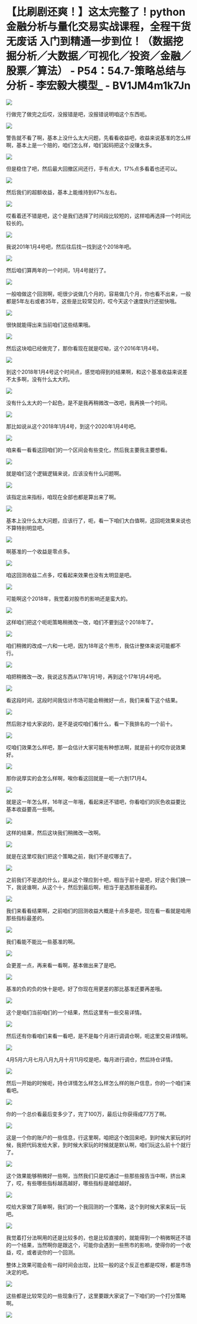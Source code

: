 # 【比刷剧还爽！】这太完整了！python金融分析与量化交易实战课程，全程干货无废话 入门到精通一步到位！（数据挖掘分析／大数据／可视化／投资／金融／股票／算法） - P54：54.7-策略总结与分析 - 李宏毅大模型_ - BV1JM4m1k7Jn

![](img/d2f9a524e7e1d742020cb87f73dc62ea_0.png)

行做完了做完之后哎，没报错是吧，没报错说明咱这个东西呃。

![](img/d2f9a524e7e1d742020cb87f73dc62ea_2.png)

警告就不看了啊，基本上没什么太大问题，先看看收益吧，收益来说基准的怎么样啊，基本上是一个赔的，咱们怎么样，咱们起码把这个没赚太多。



![](img/d2f9a524e7e1d742020cb87f73dc62ea_4.png)

但是稳住了吧，然后最大回撤区间还行，手有点大，17%点多看着也还可以。

![](img/d2f9a524e7e1d742020cb87f73dc62ea_6.png)

然后我们的超额收益，基本上能维持到67%左右。

![](img/d2f9a524e7e1d742020cb87f73dc62ea_8.png)

哎看着还不错是吧，这个是我们选择了时间段比较短的，这样咱再选择一个时间比较长的。

![](img/d2f9a524e7e1d742020cb87f73dc62ea_10.png)

我说201年1月4号吧，然后往后找一找到这个2018年吧。

![](img/d2f9a524e7e1d742020cb87f73dc62ea_12.png)

然后咱们算两年的一个时间，1月4号就行了。

![](img/d2f9a524e7e1d742020cb87f73dc62ea_14.png)

一般咱做这个回测啊，呃很少说做几个月的，容易做几个月，你也看不出来，一般都是5年左右或者35年，这些是比较常见的，哎今天这个速度执行还挺快哦。



![](img/d2f9a524e7e1d742020cb87f73dc62ea_16.png)

很快就能得出来当前咱们这些结果哦。

![](img/d2f9a524e7e1d742020cb87f73dc62ea_18.png)

然后这块咱已经做完了，那你看现在就是哎呦，这个2016年1月4号。

![](img/d2f9a524e7e1d742020cb87f73dc62ea_20.png)

到这个2018年1月4号这个时间点，感觉咱得到的结果啊，和这个基准收益来说差不太多啊，没有什么太大的。



![](img/d2f9a524e7e1d742020cb87f73dc62ea_22.png)

没有什么太大的一个起色，是不是我再稍微改一改吧，我再换一个时间。

![](img/d2f9a524e7e1d742020cb87f73dc62ea_24.png)

那比如说从这个2018年1月4号，到这个2020年1月4号吧。

![](img/d2f9a524e7e1d742020cb87f73dc62ea_26.png)

咱来看一看看这回咱们的一个区间会有些变化，然后我主要我主要想看。

![](img/d2f9a524e7e1d742020cb87f73dc62ea_28.png)

就是咱们这个逻辑逻辑来说，应该没有什么问题啊。

![](img/d2f9a524e7e1d742020cb87f73dc62ea_30.png)

该指定出来指标，咱现在全部也都是算出来了啊。

![](img/d2f9a524e7e1d742020cb87f73dc62ea_32.png)

基本上没什么太大问题，应该行了，呃，看一下咱们大白值啊，这回呃效果来说也不算特别明显吧。

![](img/d2f9a524e7e1d742020cb87f73dc62ea_34.png)

啊基准的一个收益是零点多。

![](img/d2f9a524e7e1d742020cb87f73dc62ea_36.png)

咱这回测收益二点多，哎看起来效果也没有太明显是吧。

![](img/d2f9a524e7e1d742020cb87f73dc62ea_38.png)

可能啊这个2018年，我觉着对股市的影响还是蛮大的。

![](img/d2f9a524e7e1d742020cb87f73dc62ea_40.png)

这样咱们把这个呃呃策略稍微改一改，咱们不要到这个2018年了。

![](img/d2f9a524e7e1d742020cb87f73dc62ea_42.png)

咱们稍微的改成一六和一七吧，因为18年这个熊市，我估计整体来说可能都不行。

![](img/d2f9a524e7e1d742020cb87f73dc62ea_44.png)

咱把稍微改一改，我说这东西从17年1月1号，再到这个17年1月4号吧。

![](img/d2f9a524e7e1d742020cb87f73dc62ea_46.png)

看这段时间，这段时间我估计市场可能会稍微好一点，我们来看下这个结果。

![](img/d2f9a524e7e1d742020cb87f73dc62ea_48.png)

然后刚才给大家说的，是不是说哎咱们看什么，看一下我排名的一个前十。

![](img/d2f9a524e7e1d742020cb87f73dc62ea_50.png)

哎咱们效果怎么样吧，那一会估计大家可能有种想法啊，就是前十的哎你说效果好。

![](img/d2f9a524e7e1d742020cb87f73dc62ea_52.png)

那你说厚实的会怎么样啊，唉你看这回就是一呃一六到171月4。

![](img/d2f9a524e7e1d742020cb87f73dc62ea_54.png)

就是这一年怎么样，16年这一年哦，看起来还不错吧，你看咱们的灰色收益要比基本收益要高一些啊。

![](img/d2f9a524e7e1d742020cb87f73dc62ea_56.png)

这样的结果，然后这块我们稍微改一改啊。

![](img/d2f9a524e7e1d742020cb87f73dc62ea_58.png)

就是在这里哎我们把这个策略之前，我们不是哎哪去了。

![](img/d2f9a524e7e1d742020cb87f73dc62ea_60.png)

之前我们不是选的什么，是从这个理应到十吧，相当于前十是吧，好这个我们换一下，我说谁啊，从这个十，然后到最后啊，相当于是选那些最差的。



![](img/d2f9a524e7e1d742020cb87f73dc62ea_62.png)

我们来看看结果啊，之前咱们的回测收益大概是十点多是吧，现在看一看就是咱用那些指标最差的。

![](img/d2f9a524e7e1d742020cb87f73dc62ea_64.png)

我们看能不能比一些基准的啊。

![](img/d2f9a524e7e1d742020cb87f73dc62ea_66.png)

会更差一点，再来看一看啊，基本做出来了是吧。

![](img/d2f9a524e7e1d742020cb87f73dc62ea_68.png)

基准的负的负的快十是吧，好了你现在用更差的那比基准还要再差哦。

![](img/d2f9a524e7e1d742020cb87f73dc62ea_70.png)

这个是咱们当前咱们的一个结果，然后这里有一些交易详情。

![](img/d2f9a524e7e1d742020cb87f73dc62ea_72.png)

然后还有你看咱们来看一看吧，是不是每个月进行调调仓啊，呃这里交易详情啊。

![](img/d2f9a524e7e1d742020cb87f73dc62ea_74.png)

4月5月六月七月八月九月十月11月哎是吧，每月进行调仓，然后持仓详情。

![](img/d2f9a524e7e1d742020cb87f73dc62ea_76.png)

然后一开始的时候呃，持仓详情怎么样怎么样怎么样的账户信息，你的一个咱们来看吧。

![](img/d2f9a524e7e1d742020cb87f73dc62ea_78.png)

你的一个总价看最后变多少了，完了100万，最后让你获得成77万了啊。

![](img/d2f9a524e7e1d742020cb87f73dc62ea_80.png)

这是一个你的账户的一些信息，行这里啊，咱把这个改回来吧，到时候大家玩的时候，我把代码发给大家，到时候大家玩的时候就是默认啊，咱们玩这么前十个就行了。



![](img/d2f9a524e7e1d742020cb87f73dc62ea_82.png)

这个效果能够稍微好一些啊，当然我们只是哎通过一些那些报告当中啊，挤出来了，哎，有些哪些指标越高越好，哪些指标是越低越好。



![](img/d2f9a524e7e1d742020cb87f73dc62ea_84.png)

哎给大家做了简单啊，我们的一个我回测的一个策略，这个到时候大家来玩一玩吧。

![](img/d2f9a524e7e1d742020cb87f73dc62ea_86.png)

我觉着打分法啊用的还是比较多的，也是比较直接的，就能得到一个稍微啊还不错的一个结果，当然啊你是跟这个，可能你会遇到一些熊市的影响，使得你的一个收益，哎，或者说你的一个回测。

整体上效果可能会有一段时间会出现，比较一般的这个反正也都是哎呀，都是市场决定的吧。

![](img/d2f9a524e7e1d742020cb87f73dc62ea_88.png)

这些都是比较常见的一些现象行了，这里要跟大家说了一下咱们的一个打分策略啊。

![](img/d2f9a524e7e1d742020cb87f73dc62ea_90.png)